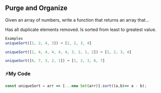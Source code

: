 ## Purge and Organize
Given an array of numbers, write a function that returns an array that...

Has all duplicate elements removed.
Is sorted from least to greatest value.
```js
Examples
uniqueSort([1, 2, 4, 3]) ➞ [1, 2, 3, 4]

uniqueSort([1, 4, 4, 4, 4, 4, 3, 2, 1, 2]) ➞ [1, 2, 3, 4]

uniqueSort([6, 7, 3, 2, 1]) ➞ [1, 2, 3, 6, 7]
```
### :zap:My Code
```js
const uniqueSort = arr => [...new Set(arr)].sort((a,b)=> a - b);
```
